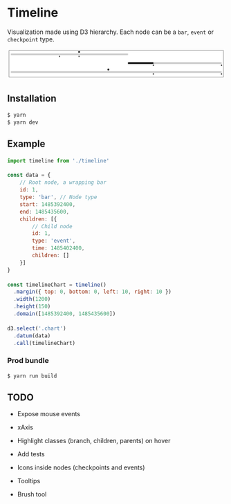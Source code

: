 # Timeline
Visualization made using D3 hierarchy. Each node can be a `bar`, `event` or `checkpoint` type.

![timelines example](img/screen.png)

## Installation
```sh
$ yarn
$ yarn dev
```

## Example
```javascript
import timeline from './timeline'

const data = {
    // Root node, a wrapping bar
    id: 1,
    type: 'bar', // Node type
    start: 1485392400,
    end: 1485435600,
    children: [{
        // Child node
        id: 1,
        type: 'event',
        time: 1485402400,
        children: []
    }]
}

const timelineChart = timeline()
  .margin({ top: 0, bottom: 0, left: 10, right: 10 })
  .width(1200)
  .height(150)
  .domain([1485392400, 1485435600])

d3.select('.chart')
  .datum(data)
  .call(timelineChart)
```

### Prod bundle
```sh
$ yarn run build
```

## TODO

* Expose mouse events
* xAxis
* Highlight classes (branch, children, parents) on hover

* Add tests
* Icons inside nodes (checkpoints and events)

* Tooltips
* Brush tool
